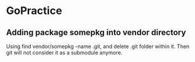 # GoPractice

Adding package somepkg into vendor directory
-----
Using find vendor/somepkg -name .git, and delete .git folder within it. Then git will not consider it as a submodule anymore.
